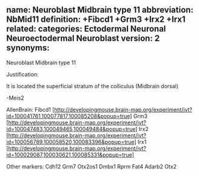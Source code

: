 name: Neuroblast Midbrain type 11
abbreviation: NbMid11
definition: +Fibcd1 +Grm3 +Irx2 +Irx1
related:
categories: Ectodermal Neuronal Neuroectodermal Neuroblast
version: 2
synonyms:
---

Neuroblast Midbrain type 11

Justification:

It is located the superficial stratum of the colliculus (Midbrain dorsal)

-Meis2

AllenBrain:
Fibcd1
[http://developingmouse.brain-map.org/experiment/ivt?id=100041761,100077817,100085208&popup=true]
Grm3
[http://developingmouse.brain-map.org/experiment/ivt?id=100047483,100049465,100049484&popup=true]
Irx2
[http://developingmouse.brain-map.org/experiment/ivt?id=100056789,100058520,100083396&popup=true]
Irx1
[http://developingmouse.brain-map.org/experiment/ivt?id=100029087,100030621,100085331&popup=true]

Other markers: 
Cdh12
Grm7
Otx2os1
Dmbx1
Rprm
Fat4
Adarb2
Otx2